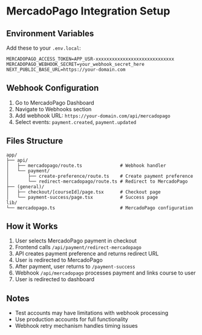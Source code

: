 # MercadoPago Integration Setup

## Environment Variables

Add these to your `.env.local`:

```env
MERCADOPAGO_ACCESS_TOKEN=APP_USR-xxxxxxxxxxxxxxxxxxxxxxxxxxxxx
MERCADOPAGO_WEBHOOK_SECRET=your_webhook_secret_here
NEXT_PUBLIC_BASE_URL=https://your-domain.com
```

## Webhook Configuration

1. Go to MercadoPago Dashboard
2. Navigate to Webhooks section
3. Add webhook URL: `https://your-domain.com/api/mercadopago`
4. Select events: `payment.created`, `payment.updated`

## Files Structure

```
app/
├── api/
│   ├── mercadopago/route.ts              # Webhook handler
│   └── payment/
│       ├── create-preference/route.ts    # Create payment preference
│       └── redirect-mercadopago/route.ts # Redirect to MercadoPago
├── (general)/
│   ├── checkout/[courseId]/page.tsx      # Checkout page
│   └── payment-success/page.tsx          # Success page
lib/
└── mercadopago.ts                        # MercadoPago configuration
```

## How it Works

1. User selects MercadoPago payment in checkout
2. Frontend calls `/api/payment/redirect-mercadopago`
3. API creates payment preference and returns redirect URL
4. User is redirected to MercadoPago
5. After payment, user returns to `/payment-success`
6. Webhook `/api/mercadopago` processes payment and links course to user
7. User is redirected to dashboard

## Notes

- Test accounts may have limitations with webhook processing
- Use production accounts for full functionality
- Webhook retry mechanism handles timing issues 